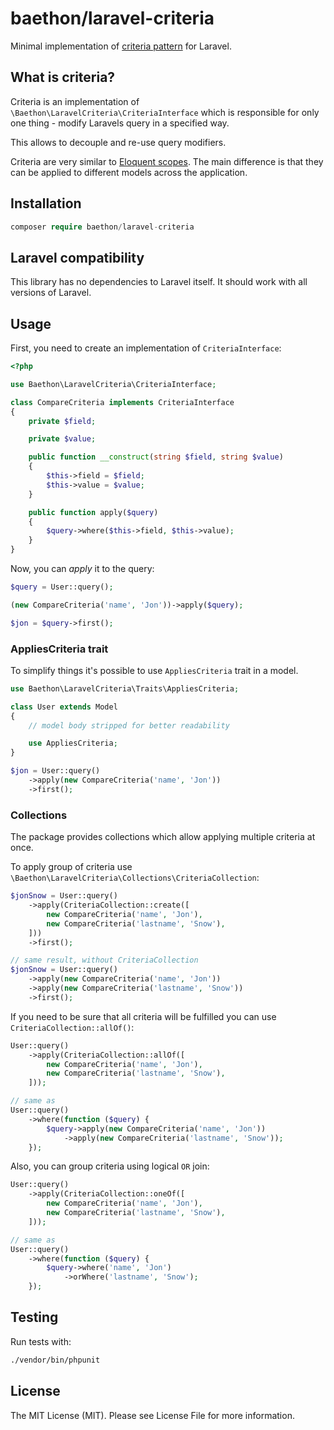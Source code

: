 # baethon/laravel-criteria

Minimal implementation of [criteria pattern](https://www.tutorialspoint.com/design_pattern/filter_pattern.htm) for Laravel.

## What is criteria?

Criteria is an implementation of `\Baethon\LaravelCriteria\CriteriaInterface` which is responsible for only one thing - modify Laravels query in a specified way.

This allows to decouple and re-use query modifiers.

Criteria are very similar to [Eloquent scopes](https://laravel.com/docs/eloquent#query-scopes). The main difference is that they can be applied to different models across the application.

## Installation

```php
composer require baethon/laravel-criteria
```

## Laravel compatibility

This library has no dependencies to Laravel itself. It should work with all versions of Laravel.

## Usage

First, you need to create an implementation of `CriteriaInterface`:

```php
<?php

use Baethon\LaravelCriteria\CriteriaInterface;

class CompareCriteria implements CriteriaInterface
{
    private $field;

    private $value;

    public function __construct(string $field, string $value)
    {
        $this->field = $field;
        $this->value = $value;
    }

    public function apply($query)
    {
        $query->where($this->field, $this->value);
    }
}
```

Now, you can *apply* it to the query:

```php
$query = User::query();

(new CompareCriteria('name', 'Jon'))->apply($query);

$jon = $query->first();
```

### AppliesCriteria trait

To simplify things it's possible to use `AppliesCriteria` trait in a model.

```php
use Baethon\LaravelCriteria\Traits\AppliesCriteria;

class User extends Model
{
    // model body stripped for better readability

    use AppliesCriteria;
}

$jon = User::query()
    ->apply(new CompareCriteria('name', 'Jon'))
    ->first();
```

### Collections

The package provides collections which allow applying multiple criteria at once.

To apply group of criteria use `\Baethon\LaravelCriteria\Collections\CriteriaCollection`:

```php
$jonSnow = User::query()
    ->apply(CriteriaCollection::create([
        new CompareCriteria('name', 'Jon'),
        new CompareCriteria('lastname', 'Snow'),
    ]))
    ->first();

// same result, without CriteriaCollection
$jonSnow = User::query()
    ->apply(new CompareCriteria('name', 'Jon'))
    ->apply(new CompareCriteria('lastname', 'Snow'))
    ->first();
```

If you need to be sure that all criteria will be fulfilled you can use `CriteriaCollection::allOf()`:

```php
User::query()
    ->apply(CriteriaCollection::allOf([
        new CompareCriteria('name', 'Jon'),
        new CompareCriteria('lastname', 'Snow'),
    ]));

// same as
User::query()
    ->where(function ($query) {
        $query->apply(new CompareCriteria('name', 'Jon'))
            ->apply(new CompareCriteria('lastname', 'Snow'));
    });
```

Also, you can group criteria using logical `OR` join:

```php
User::query()
    ->apply(CriteriaCollection::oneOf([
        new CompareCriteria('name', 'Jon'),
        new CompareCriteria('lastname', 'Snow'),
    ]));

// same as
User::query()
    ->where(function ($query) {
        $query->where('name', 'Jon')
            ->orWhere('lastname', 'Snow');
    });
```

## Testing

Run tests with:

```bash
./vendor/bin/phpunit
```

## License

The MIT License (MIT). Please see License File for more information.
